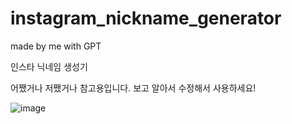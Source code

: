 # instagram_nickname_generator

made by me with GPT

인스타 닉네임 생성기

어쨌거나 저쨌거나 참고용입니다. 보고 알아서 수정해서 사용하세요!

![image](https://github.com/user-attachments/assets/1842d4d4-40e5-4320-9e97-5564127be741)
